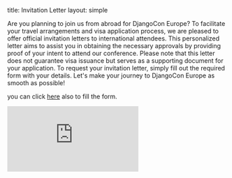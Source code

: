 title: Invitation Letter
layout: simple

Are you planning to join us from abroad for DjangoCon Europe? To facilitate your travel arrangements and visa application process, we are pleased to offer official invitation letters to international attendees. This personalized letter aims to assist you in obtaining the necessary approvals by providing proof of your intent to attend our conference. Please note that this letter does not guarantee visa issuance but serves as a supporting document for your application. To request your invitation letter, simply fill out the required form with your details. Let's make your journey to DjangoCon Europe as smooth as possible!

you can click [here](https://docs.google.com/forms/d/e/1FAIpQLSeiB-8aldFQSdW45sv4LYJyIY6s7Ad9El9Ue8icpJdGccrC8A/viewform?fbzx=2230553505000462737&pli=1) also to fill the form.

<div class="cool-iframe">
    <iframe src="https://docs.google.com/forms/d/e/1FAIpQLSeiB-8aldFQSdW45sv4LYJyIY6s7Ad9El9Ue8icpJdGccrC8A/viewform?embedded=true" frameborder="0" marginheight="0" marginwidth="0">Loading…</iframe>
</div>
